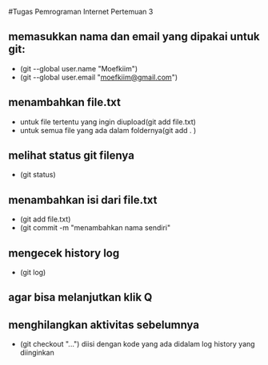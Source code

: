 #Tugas Pemrograman Internet Pertemuan 3
## memasukkan nama dan email yang dipakai untuk git:
- (git --global user.name "Moefkiim")
- (git --global user.email "moefkiim@gmail.com")
## menambahkan file.txt
- untuk file tertentu yang ingin diupload(git add file.txt)
- untuk semua file yang ada dalam foldernya(git add . )
## melihat status git filenya
- (git status)
## menambahkan isi dari file.txt
- (git add file.txt)
- (git commit -m "menambahkan nama sendiri"
## mengecek history log
- (git log)
## agar bisa melanjutkan klik Q
## menghilangkan aktivitas sebelumnya
- (git checkout "...") diisi dengan kode yang ada didalam log history yang diinginkan
